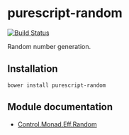 # purescript-random

[![Build Status](https://travis-ci.org/purescript/purescript-random.svg?branch=master)](https://travis-ci.org/purescript/purescript-random)

Random number generation.

## Installation

```
bower install purescript-random
```

## Module documentation

- [Control.Monad.Eff.Random](docs/Control.Monad.Eff.Random.md)
